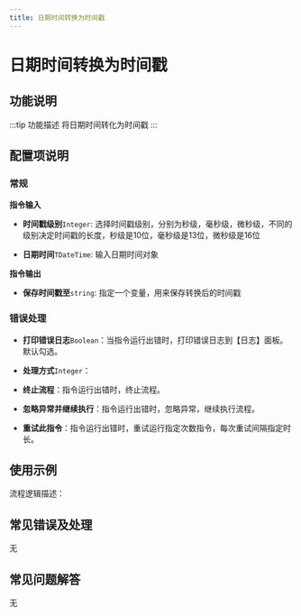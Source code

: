 ```yaml
---
title: 日期时间转换为时间戳
---
```


# 日期时间转换为时间戳

## 功能说明

:::tip 功能描述
将日期时间转化为时间戳
:::

## 配置项说明

### 常规

**指令输入**

- **时间戳级别**`Integer`: 选择时间戳级别，分别为秒级，毫秒级，微秒级，不同的级别决定时间戳的长度，秒级是10位，毫秒级是13位，微秒级是16位

- **日期时间**`TDateTime`: 输入日期时间对象


**指令输出**

- **保存时间戳至**`string`: 指定一个变量，用来保存转换后的时间戳

### 错误处理

- **打印错误日志**`Boolean`：当指令运行出错时，打印错误日志到【日志】面板。默认勾选。

- **处理方式**`Integer`：

 - **终止流程**：指令运行出错时，终止流程。

 - **忽略异常并继续执行**：指令运行出错时，忽略异常，继续执行流程。

 - **重试此指令**：指令运行出错时，重试运行指定次数指令，每次重试间隔指定时长。

## 使用示例

流程逻辑描述：

## 常见错误及处理

无

## 常见问题解答

无

